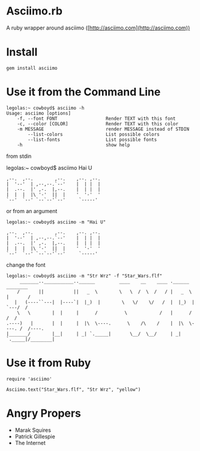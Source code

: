 Asciimo.rb
=======

A ruby wrapper around asciimo ([http://asciimo.com](http://asciimo.com))

Install
=======

    gem install asciimo

Use it from the Command Line
============================

    legolas:~ cowboyd$ asciimo -h
    Usage: asciimo [options]
        -f, --font FONT                  Render TEXT with this font
        -c, --color [COLOR]              Render TEXT with this color
        -m MESSAGE                       render MESSAGE instead of STDIN
            --list-colors                List possible colors
            --list-fonts                 List possible fonts
        -h                               show help

from stdin

legolas:~ cowboyd$ asciimo
    Hai U
                                    
    ,--.  ,--.        ,--.    ,--. ,--. 
    |  '--'  | ,--,--.`--'    |  | |  | 
    |  .--.  |' ,-.  |,--.    |  | |  | 
    |  |  |  |\ '-'  ||  |    '  '-'  ' 
    `--'  `--' `--`--'`--'     `-----'  
or from an argument

    legolas:~ cowboyd$ asciimo -m "Hai U"

    ,--.  ,--.        ,--.    ,--. ,--. 
    |  '--'  | ,--,--.`--'    |  | |  | 
    |  .--.  |' ,-.  |,--.    |  | |  | 
    |  |  |  |\ '-'  ||  |    '  '-'  ' 
    `--'  `--' `--`--'`--'     `-----'  

change the font

    legolas:~ cowboyd$ asciimo -m "Str Wrz" -f "Star_Wars.flf"
         _______..___________..______         ____    __    ____ .______      ________  
        /       ||           ||   _  \        \   \  /  \  /   / |   _  \    |       /  
       |   (----``---|  |----`|  |_)  |        \   \/    \/   /  |  |_)  |   `---/  /   
        \   \        |  |     |      /          \            /   |      /       /  /    
    .----)   |       |  |     |  |\  \----.      \    /\    /    |  |\  \----. /  /----.
    |_______/        |__|     | _| `._____|       \__/  \__/     | _| `._____|/________|

Use it from Ruby
================

    require 'asciimo'
    
    Asciimo.text("Star_Wars.flf", "Str Wrz", "yellow")
    
Angry Propers
=============

* Marak Squires
* Patrick Gillespie
* The Internet

    